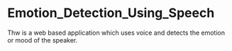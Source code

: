 # Emotion_Detection_Using_Speech

Thw is a web based application which uses voice and detects the emotion or mood of the speaker.
